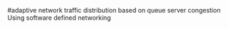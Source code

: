 #adaptive network traffic distribution 
based on queue server congestion 
Using software defined networking
